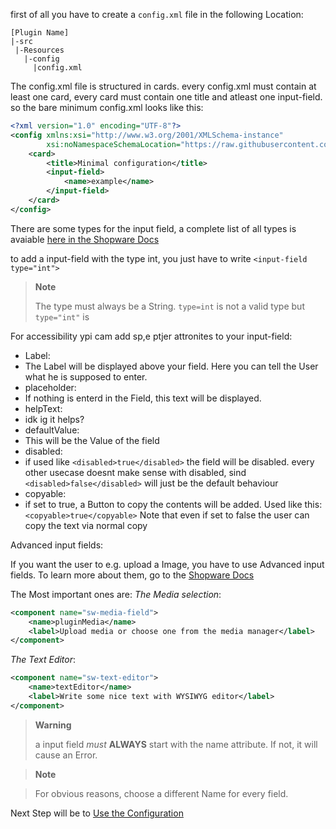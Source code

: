  first of all you have to create a `config.xml` file in the following Location:
 ```
 [Plugin Name]
 |-src
  |-Resources
    |-config
      |config.xml
 ```
 
The config.xml file is structured in cards. every config.xml must contain at least one card, every card must contain one title and atleast one input-field. so the bare minimum config.xml looks like this:
```xml
<?xml version="1.0" encoding="UTF-8"?>
<config xmlns:xsi="http://www.w3.org/2001/XMLSchema-instance"
        xsi:noNamespaceSchemaLocation="https://raw.githubusercontent.com/shopware/platform/trunk/src/Core/System/SystemConfig/Schema/config.xsd">
    <card>
        <title>Minimal configuration</title>
        <input-field>
            <name>example</name>
        </input-field>
    </card>
</config>
```

There are some types for the input field, a complete list of all types is avaiable [here in the Shopware Docs](https://developer.shopware.com/docs/guides/plugins/plugins/plugin-fundamentals/add-plugin-configuration#the-different-types-of-input-field)

to add a input-field with the type int, you just have to write `<input-field type="int">` 

>__Note__
>
> The type must always be a String. `type=int` is not a valid type but `type="int"` is

For accessibility ypi cam add sp,e ptjer attronites to your input-field:

- Label:
-   The Label will be displayed above your field. Here you can tell the User what he is supposed to enter.
- placeholder:
-   If nothing is enterd in the Field, this text will be displayed. 
- helpText:
-   idk ig it helps?
- defaultValue:
-   This will be the Value of the field
- disabled:
-   if used like `<disabled>true</disabled>` the field will be disabled. every other usecase doesnt make sense with disabled, sind `<disabled>false</disabled>` will just be the default behaviour
- copyable:
-   if set to true, a Button to copy the contents will be added. Used like this: `<copyable>true</copyable>` Note that even if set to false the user can copy the text via normal copy


Advanced input fields:

If you want the user to e.g. upload a Image, you have to use Advanced input fields. To learn more about them, go to the [Shopware Docs](https://developer.shopware.com/docs/guides/plugins/plugins/plugin-fundamentals/add-plugin-configuration#advanced-custom-input-fields)

The Most important ones are:
*The Media selection*:
```xml
<component name="sw-media-field">
    <name>pluginMedia</name>
    <label>Upload media or choose one from the media manager</label>
</component>
```

*The Text Editor*:
```xml
<component name="sw-text-editor">
    <name>textEditor</name>
    <label>Write some nice text with WYSIWYG editor</label>
</component>
```

>__Warning__
>
> a input field *must* **ALWAYS** start with the name attribute. If not, it will cause an Error.


>__Note__

> For obvious reasons, choose a different Name for every field.


Next Step will be to [Use the Configuration]()



